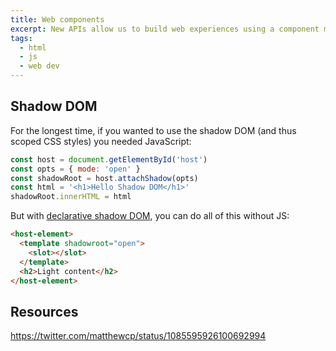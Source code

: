 ```yaml
---
title: Web components
excerpt: New APIs allow us to build web experiences using a component model, but without the cost of a framework.
tags:
  - html
  - js
  - web dev
---
```


## Shadow DOM

For the longest time, if you wanted to use the shadow DOM (and thus scoped CSS styles) you needed JavaScript:

```js
const host = document.getElementById('host')
const opts = { mode: 'open' }
const shadowRoot = host.attachShadow(opts)
const html = '<h1>Hello Shadow DOM</h1>'
shadowRoot.innerHTML = html
```

But with [declarative shadow DOM](https://developer.chrome.com/en/blog/new-in-chrome-90/#declarative), you can do all of this without JS:

```html
<host-element>
  <template shadowroot="open">
    <slot></slot>
  </template>
  <h2>Light content</h2>
</host-element>
```

<book-mark url='https://web.dev/declarative-shadow-dom/'></book-mark>

## Resources

<book-mark url='https://css-tricks.com/web-components-are-easier-than-you-think/'></book-mark>

https://twitter.com/matthewcp/status/1085595926100692994

<book-mark url='https://gist.github.com/matthewp/7aad10707e460ddf9d3cfe3f7f71241d'></book-mark>

<book-mark url='https://lit-element.polymer-project.org'></book-mark>

<book-mark url='https://lit-html.polymer-project.org'></book-mark>

<book-mark url='https://github.com/matthewp/haunted'></book-mark>

<book-mark url='https://webcomponents.dev/blog/all-the-ways-to-make-a-web-component/'></book-mark>

<book-mark url='https://css-tricks.com/web-component-for-a-code-block/'></book-mark>
